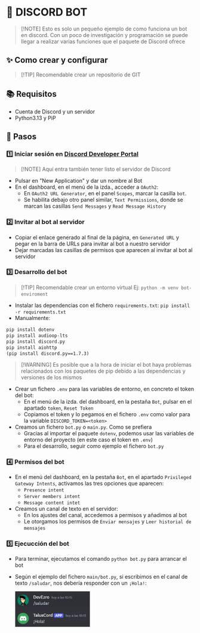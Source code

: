 # 🤖 DISCORD BOT
>[!NOTE] Esto es solo un pequeño ejemplo de como funciona un bot en discord.
Con un poco de investigación y programación se puede llegar a realizar varias funciones que el paquete de Discord ofrece

## ✨ Como crear y configurar
>[!TIP] Recomendable crear un repositorio de GIT

## 📚 Requisitos
  - Cuenta de Discord y un servidor
  - Python3.13 y PiP

## 🐾 Pasos
### 1️⃣ Iniciar sesión en [Discord Developer Portal](https://discord.com/login?redirect_to=%2Fdevelopers%2Fapplications) 
>[!NOTE] Aquí entra también tener listo el servidor de Discord
- Pulsar en "New Application" y dar un nombre al Bot
- En el dashboard, en el menú de la izda., acceder a `OAuth2`:
  - En `OAuth2 URL Generator`, en el panel `Scopes`, marcar la casilla `bot`.
  - Se habilita debajo otro panel similar, `Text Permissions`, donde se marcan las casillas `Send Messages` y `Read Message History`

### 2️⃣ Invitar al bot al servidor
- Copiar el enlace generado al final de la página, en `Generated URL` y pegar en la barra de URLs para invitar al bot a nuestro servidor
- Dejar marcadas las casillas de permisos que aparecen al invitar al bot al servidor

### 3️⃣ Desarrollo del bot
>[!TIP] Recomendable crear un entorno virtual
Ej: `python -m venv bot-enviroment`

- Instalar las dependencias con el fichero `requirements.txt`: `pip install -r requirements.txt`
- Manualmente:
```
pip install dotenv
pip install audioop-lts
pip install discord.py
pip install aiohttp
(pip install discord.py==1.7.3)
```

>[!WARNING] Es posible que a la hora de iniciar el bot haya problemas relacionados con los paquetes de pip debido a las dependencias y versiones de los mismos

- Crear un fichero `.env` para las variables de entorno, en concreto el token del bot:
  - En el menú de la izda. del dashboard, en la pestaña `Bot`, pulsar en el apartado `token`, `Reset Token`
  - Copiamos el token y lo pegamos en el fichero `.env` como valor para la variable `DISCORD_TOKEN=<token>`
- Creamos un fichero `bot.py` o `main.py`. Como se prefiera
  - Gracias al importar el paquete `dotenv`, podemos usar las variables de entorno del proyecto (en este caso el token en `.env`)
  - Para el desarrollo, seguir como ejemplo el fichero `bot.py`

### 4️⃣ Permisos del bot
- En el menú del dashboard, en la pestaña `Bot`, en el apartado `Privileged Gateway Intents`, activamos las tres opciones que aparecen:
  - `Presence intent`
  - `Server members intent`
  - `Message content intet`
- Creamos un canal de texto en el servidor:
  - En los ajustes del canal, accedemos a permisos y añadimos al bot
  - Le otorgamos los permisos de `Enviar mensajes` y `Leer historial de mensajes`
  
### 5️⃣ Ejecucción del bot
- Para terminar, ejecutamos el comando `python bot.py` para arrancar el bot
- Según el ejemplo del fichero `main/bot.py`, si escribimos en el canal de texto `/saludar`, nos debería responder con un `¡Hola!`:

  <img src="example.png" width="200" height="95"/>

